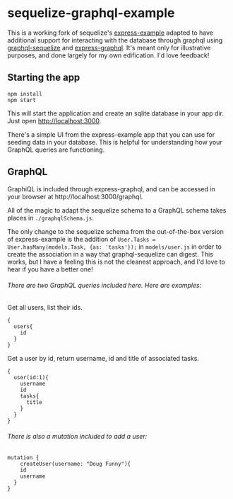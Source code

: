 # sequelize-graphql-example

This is a working fork of sequelize's [express-example](https://github.com/sequelize/express-example) adapted to have additional support for interacting with the database through graphql using [graphql-sequelize](https://github.com/mickhansen/graphql-sequelize) and [express-graphql](https://github.com/graphql/express-graphql). It's meant only for illustrative purposes, and done largely for my own edification. I'd love feedback!

## Starting the app

```
npm install
npm start
```

This will start the application and create an sqlite database in your app dir.
Just open [http://localhost:3000](http://localhost:3000).

There's a simple UI from the express-example app that you can use for seeding data in your database. This is helpful for understanding how your GraphQL queries are functioning.


## GraphQL

GraphiQL is included through express-graphql, and can be accessed in your browser at http://localhost:3000/graphql.

All of the magic to adapt the sequelize schema to a GraphQL schema takes places in `./graphqlSchema.js`.

The only change to the sequelize schema from the out-of-the-box version of express-example is the addition of `User.Tasks = User.hasMany(models.Task, {as: 'tasks'});` in `models/user.js` in order to create the association in a way that graphql-sequelize can digest. This works, but I have a feeling this is not the cleanest approach, and I'd love to hear if you have a better one!

###### There are two GraphQL queries included here. Here are examples:

Get all users, list their ids.
```
{
  users{
    id
  }  
}
```

Get a user by id, return username, id and title of associated tasks.
```
{
  user(id:1){
    username
    id
    tasks{
      title
    }
  }  
}
```

###### There is also a mutation included to add a user:

```
mutation {
	createUser(username: "Doug Funny"){
    id
    username
  }
}
```
